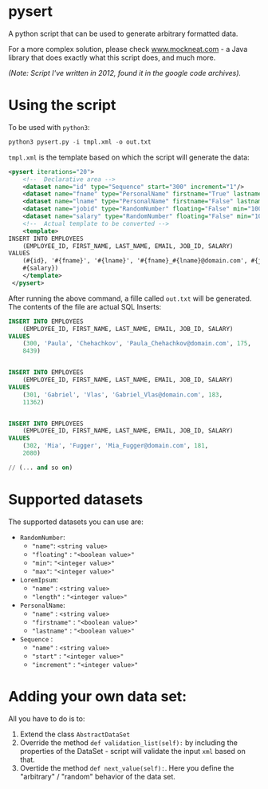 # pysert

A python script that can be used to generate arbitrary formatted data.

For a more complex solution, please check www.mockneat.com - a Java library that does exactly what this script does, and much more.

_(Note: Script I've written in 2012, found it in the google code archives)._

# Using the script

To be used with `python3`:

```python
python3 pysert.py -i tmpl.xml -o out.txt
```

`tmpl.xml` is the template based on which the script will generate the data:

```xml
<pysert iterations="20">
	<!--  Declarative area -->
	<dataset name="id" type="Sequence" start="300" increment="1"/>
	<dataset name="fname" type="PersonalName" firstname="True" lastname="False"/>
	<dataset name="lname" type="PersonalName" firstname="False" lastname="True"/>
	<dataset name="jobid" type="RandomNumber" floating="False" min="100" max="200"/>
	<dataset name="salary" type="RandomNumber" floating="False" min="1000" max="15000"/>
	<!--  Actual template to be converted -->
	<template>
INSERT INTO EMPLOYEES
	(EMPLOYEE_ID, FIRST_NAME, LAST_NAME, EMAIL, JOB_ID, SALARY)
VALUES
	(#{id}, '#{fname}', '#{lname}', '#{fname}_#{lname}@domain.com', #{jobid},
	#{salary})
	</template>
 </pysert>
```

After running the above command, a fille called `out.txt` will be generated.
The contents of the file are actual SQL Inserts:

```SQL
INSERT INTO EMPLOYEES
	(EMPLOYEE_ID, FIRST_NAME, LAST_NAME, EMAIL, JOB_ID, SALARY)
VALUES
	(300, 'Paula', 'Chehachkov', 'Paula_Chehachkov@domain.com', 175,
	8439)


INSERT INTO EMPLOYEES
	(EMPLOYEE_ID, FIRST_NAME, LAST_NAME, EMAIL, JOB_ID, SALARY)
VALUES
	(301, 'Gabriel', 'Vlas', 'Gabriel_Vlas@domain.com', 183,
	11362)


INSERT INTO EMPLOYEES
	(EMPLOYEE_ID, FIRST_NAME, LAST_NAME, EMAIL, JOB_ID, SALARY)
VALUES
	(302, 'Mia', 'Fugger', 'Mia_Fugger@domain.com', 181,
	2080)

// (... and so on)  
```

# Supported datasets

The supported datasets you can use are:

* `RandomNumber`:
  - `"name"`: `<string value>`
  - `"floating"` : `"<boolean value>"`
  - `"min"`: `"<integer value>"`
  - `"max"`: `"<integer value>"`
* `LoremIpsum`:
  - `"name"` : `<string value>`
  - `"length"` : `"<integer value>"`
* `PersonalName`:
  - `"name"` : `<string value>`
  - `"firstname"` : `"<boolean value>"`
  - `"lastname"` : `"<boolean value>"`
* `Sequence` :
  - `"name"` : `<string value>`
  - `"start"` : `"<integer value>"`
  - `"increment"` : `"<integer value>"`

# Adding your own data set:

All you have to do is to:
1. Extend the class `AbstractDataSet`
2. Override the method `def validation_list(self):` by including the properties of the DataSet - script will validate the input `xml` based on that.
3. Overtide the method `def next_value(self):`. Here you define the "arbitrary" / "random" behavior of the data set.
